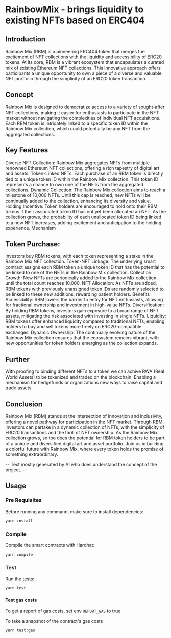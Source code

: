 # RainbowMix - brings liquidity to existing NFTs based on ERC404

## Introduction
Rainbow Mix (RBM) is a pioneering ERC404 token that merges the excitement of NFT collections with the liquidity and accessibility of ERC20 tokens. At its core, RBM is a vibrant ecosystem that encapsulates a curated mix of existing Ethereum NFT collections. This innovative approach offers participants a unique opportunity to own a piece of a diverse and valuable NFT portfolio through the simplicity of an ERC20 token transaction.

## Concept
Rainbow Mix is designed to democratize access to a variety of sought-after NFT collections, making it easier for enthusiasts to participate in the NFT market without navigating the complexities of individual NFT acquisitions. Each RBM token is intricately linked to a specific token ID within the Rainbow Mix collection, which could potentially be any NFT from the aggregated collections.

## Key Features
Diverse NFT Collection: Rainbow Mix aggregates NFTs from multiple renowned Ethereum NFT collections, offering a rich tapestry of digital art and assets.
Token-Linked NFTs: Each purchase of an RBM token is directly tied to a unique token ID within the Rainbow Mix collection. This token ID represents a chance to own one of the NFTs from the aggregated collections.
Dynamic Collection: The Rainbow Mix collection aims to reach a milestone of 10,000 NFTs. Until this cap is reached, new NFTs will be continually added to the collection, enhancing its diversity and value.
Holding Incentive: Token holders are encouraged to hold onto their RBM tokens if their associated token ID has not yet been allocated an NFT. As the collection grows, the probability of each unallocated token ID being linked to a new NFT increases, adding excitement and anticipation to the holding experience.
Mechanism

## Token Purchase: 
Investors buy RBM tokens, with each token representing a stake in the Rainbow Mix NFT collection.
Token-NFT Linkage: The underlying smart contract assigns each RBM token a unique token ID that has the potential to be linked to one of the NFTs in the Rainbow Mix collection.
Collection Growth: New NFTs are periodically added to the Rainbow Mix collection until the total count reaches 10,000.
NFT Allocation: As NFTs are added, RBM tokens with previously unassigned token IDs are randomly selected to be linked to these new additions, rewarding patient holders.
Benefits
Accessibility: RBM lowers the barrier to entry for NFT enthusiasts, allowing for fractional ownership and investment in high-value NFTs.
Diversification: By holding RBM tokens, investors gain exposure to a broad range of NFT assets, mitigating the risk associated with investing in single NFTs.
Liquidity: RBM tokens offer enhanced liquidity compared to traditional NFTs, enabling holders to buy and sell tokens more freely on ERC20-compatible exchanges.
Dynamic Ownership: The continually evolving nature of the Rainbow Mix collection ensures that the ecosystem remains vibrant, with new opportunities for token holders emerging as the collection expands.

## Further
With proofing to binding different NFTs to a token we can achive RWA (Real World Assets) to be tokenized and traded on the blockchain. Enabling a mechanism for hedgefunds or organizations new ways to raise capital and trade assets. 

## Conclusion

Rainbow Mix (RBM) stands at the intersection of innovation and inclusivity, offering a novel pathway for participation in the NFT market. Through RBM, investors can partake in a dynamic collection of NFTs, with the simplicity of ERC20 transactions and the thrill of NFT ownership. As the Rainbow Mix collection grows, so too does the potential for RBM token holders to be part of a unique and diversified digital art and asset portfolio. Join us in building a colorful future with Rainbow Mix, where every token holds the promise of something extraordinary.

-- Text  mostly generated by AI who does understand the concept of the project. --

## Usage

### Pre Requisites

Before running any command, make sure to install dependencies:

```sh
yarn install
```

### Compile

Compile the smart contracts with Hardhat:

```sh
yarn compile
```

### Test

Run the tests:

```sh
yarn test
```

#### Test gas costs

To get a report of gas costs, set env `REPORT_GAS` to true

To take a snapshot of the contract's gas costs

```sh
yarn test:gas
```


